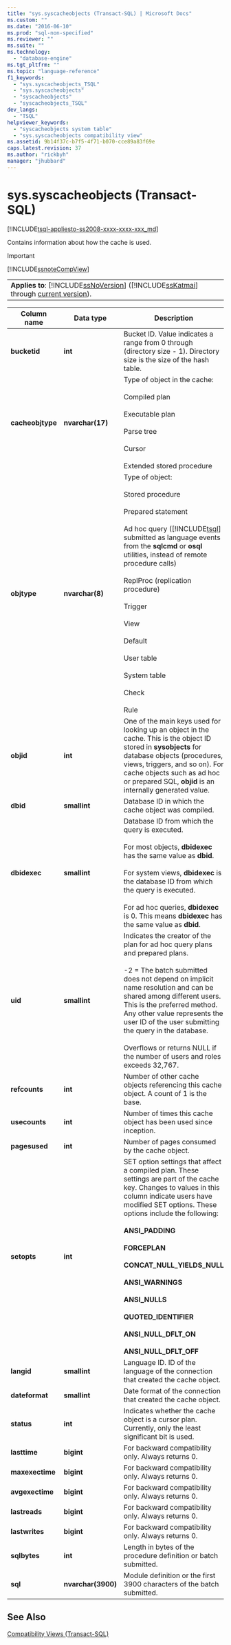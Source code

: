 ```yaml
---
title: "sys.syscacheobjects (Transact-SQL) | Microsoft Docs"
ms.custom: ""
ms.date: "2016-06-10"
ms.prod: "sql-non-specified"
ms.reviewer: ""
ms.suite: ""
ms.technology: 
  - "database-engine"
ms.tgt_pltfrm: ""
ms.topic: "language-reference"
f1_keywords: 
  - "sys.syscacheobjects_TSQL"
  - "sys.syscacheobjects"
  - "syscacheobjects"
  - "syscacheobjects_TSQL"
dev_langs: 
  - "TSQL"
helpviewer_keywords: 
  - "syscacheobjects system table"
  - "sys.syscacheobjects compatibility view"
ms.assetid: 9b14f37c-b7f5-4f71-b070-cce89a83f69e
caps.latest.revision: 37
ms.author: "rickbyh"
manager: "jhubbard"
---
```

# sys.syscacheobjects (Transact-SQL)
[!INCLUDE[tsql-appliesto-ss2008-xxxx-xxxx-xxx_md](../../../a9retired/includes/tsql-appliesto-ss2008-xxxx-xxxx-xxx-md.md)]

  Contains information about how the cache is used.  
  
> [!IMPORTANT]  
>  [!INCLUDE[ssnoteCompView](../../../relational-databases/reference/system-compatibility-views/includes/ssnotecompview-md.md)]  
  
||  
|-|  
|**Applies to**: [!INCLUDE[ssNoVersion](../../../a9notintoc/includes/ssnoversion-md.md)] ([!INCLUDE[ssKatmai](../../../a9notintoc/includes/sskatmai-md.md)] through [current version](http://go.microsoft.com/fwlink/p/?LinkId=299658)).|  
  
|Column name|Data type|Description|  
|-----------------|---------------|-----------------|  
|**bucketid**|**int**|Bucket ID. Value indicates a range from 0 through (directory size - 1). Directory size is the size of the hash table.|  
|**cacheobjtype**|**nvarchar(17)**|Type of object in the cache:<br /><br /> Compiled plan<br /><br /> Executable plan<br /><br /> Parse tree<br /><br /> Cursor<br /><br /> Extended stored procedure|  
|**objtype**|**nvarchar(8)**|Type of object:<br /><br /> Stored procedure<br /><br /> Prepared statement<br /><br /> Ad hoc query ([!INCLUDE[tsql](../../../a9notintoc/includes/tsql-md.md)] submitted as language events from the **sqlcmd** or **osql** utilities, instead of remote procedure calls)<br /><br /> ReplProc (replication procedure)<br /><br /> Trigger<br /><br /> View<br /><br /> Default<br /><br /> User table<br /><br /> System table<br /><br /> Check<br /><br /> Rule|  
|**objid**|**int**|One of the main keys used for looking up an object in the cache. This is the object ID stored in **sysobjects** for database objects (procedures, views, triggers, and so on). For cache objects such as ad hoc or prepared SQL, **objid** is an internally generated value.|  
|**dbid**|**smallint**|Database ID in which the cache object was compiled.|  
|**dbidexec**|**smallint**|Database ID from which the query is executed.<br /><br /> For most objects, **dbidexec** has the same value as **dbid**.<br /><br /> For system views, **dbidexec** is the database ID from which the query is executed.<br /><br /> For ad hoc queries, **dbidexec** is 0. This means **dbidexec** has the same value as **dbid**.|  
|**uid**|**smallint**|Indicates the creator of the plan for ad hoc query plans and prepared plans.<br /><br /> -2 = The batch submitted does not depend on implicit name resolution and can be shared among different users. This is the preferred method. Any other value represents the user ID of the user submitting the query in the database.<br /><br /> Overflows or returns NULL if the number of users and roles exceeds 32,767.|  
|**refcounts**|**int**|Number of other cache objects referencing this cache object. A count of 1 is the base.|  
|**usecounts**|**int**|Number of times this cache object has been used since inception.|  
|**pagesused**|**int**|Number of pages consumed by the cache object.|  
|**setopts**|**int**|SET option settings that affect a compiled plan. These settings are part of the cache key. Changes to values in this column indicate users have modified SET options. These options include the following:<br /><br /> **ANSI_PADDING**<br /><br /> **FORCEPLAN**<br /><br /> **CONCAT_NULL_YIELDS_NULL**<br /><br /> **ANSI_WARNINGS**<br /><br /> **ANSI_NULLS**<br /><br /> **QUOTED_IDENTIFIER**<br /><br /> **ANSI_NULL_DFLT_ON**<br /><br /> **ANSI_NULL_DFLT_OFF**|  
|**langid**|**smallint**|Language ID. ID of the language of the connection that created the cache object.|  
|**dateformat**|**smallint**|Date format of the connection that created the cache object.|  
|**status**|**int**|Indicates whether the cache object is a cursor plan. Currently, only the least significant bit is used.|  
|**lasttime**|**bigint**|For backward compatibility only. Always returns 0.|  
|**maxexectime**|**bigint**|For backward compatibility only. Always returns 0.|  
|**avgexectime**|**bigint**|For backward compatibility only. Always returns 0.|  
|**lastreads**|**bigint**|For backward compatibility only. Always returns 0.|  
|**lastwrites**|**bigint**|For backward compatibility only. Always returns 0.|  
|**sqlbytes**|**int**|Length in bytes of the procedure definition or batch submitted.|  
|**sql**|**nvarchar(3900)**|Module definition or the first 3900 characters of the batch submitted.|  
  
## See Also  
 [Compatibility Views &#40;Transact-SQL&#41;](../Topic/Compatibility%20Views%20\(Transact-SQL\).md)  
  
  